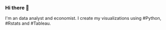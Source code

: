 ### Hi there 👋

I'm an data analyst and economist. 
I create my visualizations using #Python, #Rstats and #Tableau. 



<!--
**milenaauzier/milenaauzier** is a ✨ _special_ ✨ repository because its `README.md` (this file) appears on your GitHub profile.

..
-->
